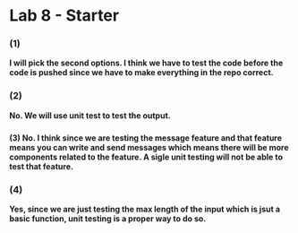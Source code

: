 # Lab 8 - Starter
### (1) 
**I will pick the second options. I think we have to test the code before the code is pushed since we have to make everything in the repo correct.**

### (2)
**No. We will use unit test to test the output.**

###
 **(3) No. I think since we are testing the message feature and that feature means you can write and send messages which means there will be more components related to the feature. A sigle unit testing will not be able to test that feature.**


### (4)
**Yes, since we are just testing the max length of the input which is jsut a basic function, unit testing is a proper way to do so.**

